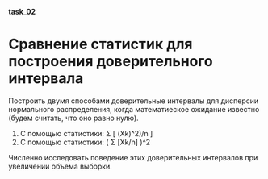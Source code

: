 **task_02**

# Сравнение статистик для построения доверительного интервала 

Построить двумя способами доверительные интервалы для дисперсии нормального распределения, когда математиеское ожидание известно (будем считать, что оно равно нулю).
1. С помощью статистики: Σ [ (Xk)^2)/n ]
2. С помощью статистики: ( Σ [Xk/n] )^2

Численно исследовать поведение этих доверительных интервалов при увеличении объема выборки.
